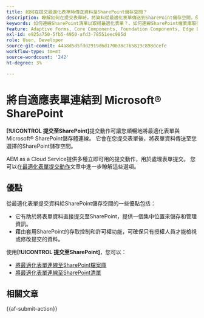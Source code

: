 ```yaml
---
title: 如何在提交最適化表單時傳送資料至SharePoint儲存空間？
description: 瞭解如何在提交表單時，將資料從最適化表單傳送到SharePoint儲存空間，例如SharePoint清單或檔案庫。
keywords: 如何連線SharePoint清單以取得最適化表單？、如何連線SharePoint檔案庫取得最適化表單、提交至SharePoint、建立SharePoint檔案庫組態、使用提交至SharePoint在最適化表單中的提交動作、連結最適化表單至Microsoft&amp；reg； SharePoint清單。
feature: Adaptive Forms, Core Components, Foundation Components, Edge Delivery Services
exl-id: e925a750-5fb5-4950-afd3-78551eec985d
role: User, Developer
source-git-commit: 44a8d5d5fdd2919d6d170638c7b5819c898dcefe
workflow-type: tm+mt
source-wordcount: '242'
ht-degree: 3%

---
```


# 將自適應表單連結到 Microsoft® SharePoint

**[!UICONTROL 提交至SharePoint]**&#x200B;提交動作可讓您順暢地將最適化表單與Microsoft® SharePoint儲存體連線。 它會在您提交表單後，將表單資料傳送至您選擇的SharePoint儲存空間。

AEM as a Cloud Service提供多種立即可用的提交動作，用於處理表單提交。 您可以在[最適化表單提交動作](/help/forms/aem-forms-submit-action.md)文章中進一步瞭解這些選項。

## 優點

從最適化表單提交資料給SharePoint儲存空間的一些優點包括：

* 它有助於將表單資料直接提交至SharePoint，提供一個集中位置來儲存和管理資訊。
* 藉由套用SharePoint的存取控制和許可權功能，可確保只有授權人員才能檢視或修改提交的資料。

使用&#x200B;**[!UICONTROL 提交至SharePoint]**，您可以：

* [將最適化表單連線至SharePoint檔案庫](/help/forms/connect-forms-to-sharepoint-document-library.md)
* [將最適化表單連線至SharePoint清單](/help/forms/connect-forms-to-sharepoint-list.md)

## 相關文章

{{af-submit-action}}
